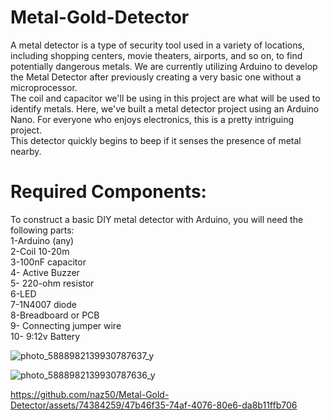 # Metal-Gold-Detector
A metal detector is a type of security tool used in a variety of locations, including shopping centers, movie theaters, airports, and so on, to find potentially dangerous metals. We are currently utilizing Arduino to develop the Metal Detector after previously creating a very basic one without a microprocessor. <br /> The coil and capacitor we'll be using in this project are what will be used to identify metals. Here, we've built a metal detector project using an Arduino Nano. For everyone who enjoys electronics, this is a pretty intriguing project. <br />This detector quickly begins to beep if it senses the presence of metal nearby.
# Required Components: 
To construct a basic DIY metal detector with Arduino, you will need the following parts:<br />
1-Arduino (any)<br />
2-Coil 10-20m <br />
3-100nF capacitor<br />
4- Active Buzzer<br />
5- 220-ohm resistor<br />
6-LED<br />
7-1N4007 diode<br />
8-Breadboard or PCB<br />
9- Connecting jumper wire<br />
10- 9:12v Battery <br />


![photo_5888982139930787637_y](https://github.com/naz50/Metal-Gold-Detector/assets/74384259/ad53977a-77a9-422d-a91c-1ac1168b8d3a)



![photo_5888982139930787636_y](https://github.com/naz50/Metal-Gold-Detector/assets/74384259/51a5cc3a-e44a-4753-8cd2-d8e1747d4565)





https://github.com/naz50/Metal-Gold-Detector/assets/74384259/47b46f35-74af-4076-80e6-da8b11ffb706

